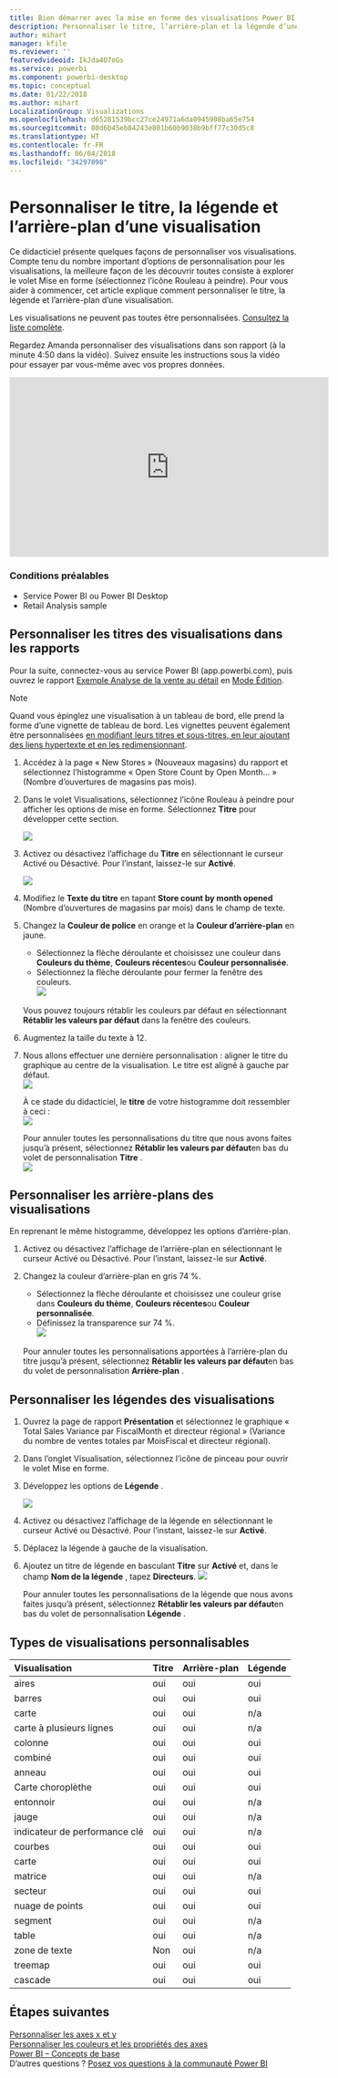 ```yaml
---
title: Bien démarrer avec la mise en forme des visualisations Power BI
description: Personnaliser le titre, l’arrière-plan et la légende d’une visualisation
author: mihart
manager: kfile
ms.reviewer: ''
featuredvideoid: IkJda4O7oGs
ms.service: powerbi
ms.component: powerbi-desktop
ms.topic: conceptual
ms.date: 01/22/2018
ms.author: mihart
LocalizationGroup: Visualizations
ms.openlocfilehash: d65281539bcc27ce24971a6da0945908ba65e754
ms.sourcegitcommit: 80d6b45eb84243e801b60b9038b9bff77c30d5c8
ms.translationtype: HT
ms.contentlocale: fr-FR
ms.lasthandoff: 06/04/2018
ms.locfileid: "34297098"
---
```

# <a name="customize-visualization-titles-legends-and-backgrounds"></a>Personnaliser le titre, la légende et l’arrière-plan d’une visualisation
Ce didacticiel présente quelques façons de personnaliser vos visualisations.   Compte tenu du nombre important d’options de personnalisation pour les visualisations, la meilleure façon de les découvrir toutes consiste à explorer le volet Mise en forme (sélectionnez l’icône Rouleau à peindre).  Pour vous aider à commencer, cet article explique comment personnaliser le titre, la légende et l’arrière-plan d’une visualisation.  

Les visualisations ne peuvent pas toutes être personnalisées. [Consultez la liste complète](#list).  

Regardez Amanda personnaliser des visualisations dans son rapport (à la minute 4:50 dans la vidéo). Suivez ensuite les instructions sous la vidéo pour essayer par vous-même avec vos propres données.

<iframe width="560" height="315" src="https://www.youtube.com/embed/IkJda4O7oGs" frameborder="0" allowfullscreen></iframe>

### <a name="prerequisites"></a>Conditions préalables
- Service Power BI ou Power BI Desktop
- Retail Analysis sample

## <a name="customize-visualization-titles-in-reports"></a>Personnaliser les titres des visualisations dans les rapports
Pour la suite, connectez-vous au service Power BI (app.powerbi.com), puis ouvrez le rapport [Exemple Analyse de la vente au détail](sample-datasets.md) en [Mode Édition](service-interact-with-a-report-in-editing-view.md).

> [!NOTE]
> Quand vous épinglez une visualisation à un tableau de bord, elle prend la forme d’une vignette de tableau de bord.  Les vignettes peuvent également être personnalisées [en modifiant leurs titres et sous-titres, en leur ajoutant des liens hypertexte et en les redimensionnant](service-dashboard-edit-tile.md).
> 
> 

1. Accédez à la page « New Stores » (Nouveaux magasins) du rapport et sélectionnez l’histogramme « Open Store Count by Open Month... » (Nombre d’ouvertures de magasins pas mois).
2. Dans le volet Visualisations, sélectionnez l’icône Rouleau à peindre pour afficher les options de mise en forme.  Sélectionnez **Titre** pour développer cette section.  
   
   ![](media/power-bi-visualization-customize-title-background-and-legend/power-bi-formatting-menu.png)
3. Activez ou désactivez l’affichage du  **Titre** en sélectionnant le curseur Activé ou Désactivé. Pour l’instant, laissez-le sur **Activé**.  
   
   ![](media/power-bi-visualization-customize-title-background-and-legend/onoffslider.png)
4. Modifiez le **Texte du titre** en tapant **Store count by month opened** (Nombre d’ouvertures de magasins par mois) dans le champ de texte.  
5. Changez la **Couleur de police** en orange et la **Couleur d’arrière-plan** en jaune.
   
   * Sélectionnez la flèche déroulante et choisissez une couleur dans **Couleurs du thème**, **Couleurs récentes**ou **Couleur personnalisée**.
   * Sélectionnez la flèche déroulante pour fermer la fenêtre des couleurs.  
     ![](media/power-bi-visualization-customize-title-background-and-legend/customizecolorpicker.png)
   
   Vous pouvez toujours rétablir les couleurs par défaut en sélectionnant **Rétablir les valeurs par défaut** dans la fenêtre des couleurs.
6. Augmentez la taille du texte à 12.
7. Nous allons effectuer une dernière personnalisation : aligner le titre du graphique au centre de la visualisation. Le titre est aligné à gauche par défaut.  
   ![](media/power-bi-visualization-customize-title-background-and-legend/customizealign.png)
   
    À ce stade du didacticiel, le **titre** de votre histogramme doit ressembler à ceci :  
    ![](media/power-bi-visualization-customize-title-background-and-legend/tutorialprogress1.png)
   
    Pour annuler toutes les personnalisations du titre que nous avons faites jusqu’à présent, sélectionnez **Rétablir les valeurs par défaut**en bas du volet de personnalisation **Titre** .  
    ![](media/power-bi-visualization-customize-title-background-and-legend/revertall.png)

## <a name="customize-visualization-backgrounds"></a>Personnaliser les arrière-plans des visualisations
En reprenant le même histogramme, développez les options d’arrière-plan.

1. Activez ou désactivez l’affichage de l’arrière-plan en sélectionnant le curseur Activé ou Désactivé. Pour l’instant, laissez-le sur **Activé**.
2. Changez la couleur d’arrière-plan en gris 74 %.
   
   * Sélectionnez la flèche déroulante et choisissez une couleur grise dans **Couleurs du thème**, **Couleurs récentes**ou **Couleur personnalisée**.
   * Définissez la transparence sur 74 %.   
     ![](media/power-bi-visualization-customize-title-background-and-legend/power-bi-customize-background.png)
   
   Pour annuler toutes les personnalisations apportées à l’arrière-plan du titre jusqu’à présent, sélectionnez **Rétablir les valeurs par défaut**en bas du volet de personnalisation **Arrière-plan** .

## <a name="customize-visualization-legends"></a>Personnaliser les légendes des visualisations
1. Ouvrez la page de rapport **Présentation** et sélectionnez le graphique « Total Sales Variance par FiscalMonth et directeur régional » (Variance du nombre de ventes totales par MoisFiscal et directeur régional).
2. Dans l’onglet Visualisation, sélectionnez l’icône de pinceau pour ouvrir le volet Mise en forme.  
3. Développez les options de **Légende** .
   
      ![](media/power-bi-visualization-customize-title-background-and-legend/legend.png)
4. Activez ou désactivez l’affichage de la légende en sélectionnant le curseur Activé ou Désactivé. Pour l’instant, laissez-le sur **Activé**.
5. Déplacez la légende à gauche de la visualisation.    
6. Ajoutez un titre de légende en basculant **Titre** sur **Activé** et, dans le champ **Nom de la légende** , tapez **Directeurs**.
   ![](media/power-bi-visualization-customize-title-background-and-legend/legend-move.png)
   
   Pour annuler toutes les personnalisations de la légende que nous avons faites jusqu’à présent, sélectionnez **Rétablir les valeurs par défaut**en bas du volet de personnalisation **Légende** .

<a name="list"></a>

## <a name="visualization-types-that-can-be-customized"></a>Types de visualisations personnalisables
| Visualisation | Titre | Arrière-plan | Légende |
|:--- |:--- |:--- |:--- |
| aires |oui |oui |oui |
| barres |oui |oui |oui |
| carte |oui |oui |n/a |
| carte à plusieurs lignes |oui |oui |n/a |
| colonne |oui |oui |oui |
| combiné |oui |oui |oui |
| anneau |oui |oui |oui |
| Carte choroplèthe |oui |oui |oui |
| entonnoir |oui |oui |n/a |
| jauge |oui |oui |n/a |
| indicateur de performance clé |oui |oui |n/a |
| courbes |oui |oui |oui |
| carte |oui |oui |oui |
| matrice |oui |oui |n/a |
| secteur |oui |oui |oui |
| nuage de points |oui |oui |oui |
| segment |oui |oui |n/a |
| table |oui |oui |n/a |
| zone de texte |Non |oui |n/a |
| treemap |oui |oui |oui |
| cascade |oui |oui |oui |

## <a name="next-steps"></a>Étapes suivantes
[Personnaliser les axes x et y](power-bi-visualization-customize-x-axis-and-y-axis.md)  
[Personnaliser les couleurs et les propriétés des axes](service-getting-started-with-color-formatting-and-axis-properties.md)  
[Power BI – Concepts de base](service-basic-concepts.md)  
D’autres questions ? [Posez vos questions à la communauté Power BI](http://community.powerbi.com/)


